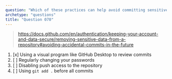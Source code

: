 ```yaml
---
question: "Which of these practices can help avoid committing sensitive data or files to a git repository?"
archetype: "questions"
title: "Question 070"
---
```


> https://docs.github.com/en/authentication/keeping-your-account-and-data-secure/removing-sensitive-data-from-a-repository#avoiding-accidental-commits-in-the-future
1. [x] Using a visual program like GitHub Desktop to review commits
1. [ ] Regularly changing your passwords
1. [ ] Disabling push access to the repository
1. [ ] Using `git add .` before all commits
